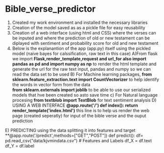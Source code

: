 # Bible_verse_predictor
1) Created my work environment and installed the necessary libraries 
2) Creation of the model saved as as a pickle file for easy reusability
3) Creation of a web interface (using html and CSS) where the verses can be inputed and where the prediction of old or new testament can be diplayed with sentiment and probability score for old and new testament 
4) Below is the explanantion of the app (app.py) itself using the pickled model (naive bayes for calssification, raw text in this case) 
A)From flask we import **Flask,render_template,request and url_for
 also import pandas as pd  and import numpy as np** to render the html template and generate the url for the raw text input, pandas and numpy so we can read the data set to be used 
B) For Machine learning packages,
**from sklearn.feature_extraction.text import CountVectorizer** to help identify the words in vector form from the data   
**from sklearn.externals import joblib** to be able to use our serialized models that hve been created so asto save time
c) For Natural language procesing 
**from textblob import TextBlob** for text sentiment analysis
D) USING A WEB INTERFACE 
**@app.route('/')
def index():
	return render_template('index.html')** this line is to help us render the web page (created seperatly) for input of the bible verse and the ouput prediction 
 
 E)  PREDICTING using the data splitting it into features and target 
**@app.route('/predict',methods=["GET","POST"])
def predict():
	df= pd.read_csv("data/kjvmindata.csv")
	# Features and Labels
	df_X = df.text
	df_Y = df.label
